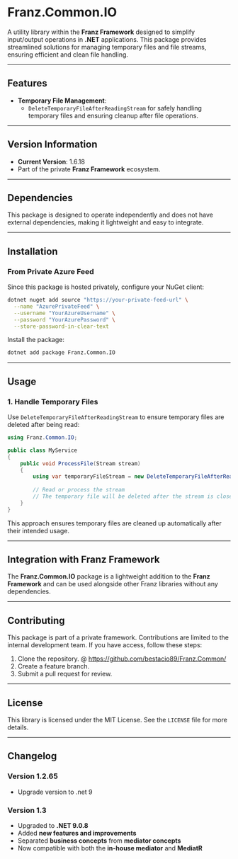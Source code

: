 # **Franz.Common.IO**

A utility library within the **Franz Framework** designed to simplify input/output operations in **.NET** applications. This package provides streamlined solutions for managing temporary files and file streams, ensuring efficient and clean file handling.

---

## **Features**

- **Temporary File Management**:
  - `DeleteTemporaryFileAfterReadingStream` for safely handling temporary files and ensuring cleanup after file operations.

---

## **Version Information**

- **Current Version**: 1.6.18
- Part of the private **Franz Framework** ecosystem.

---

## **Dependencies**

This package is designed to operate independently and does not have external dependencies, making it lightweight and easy to integrate.

---

## **Installation**

### **From Private Azure Feed**
Since this package is hosted privately, configure your NuGet client:

```bash
dotnet nuget add source "https://your-private-feed-url" \
  --name "AzurePrivateFeed" \
  --username "YourAzureUsername" \
  --password "YourAzurePassword" \
  --store-password-in-clear-text
```

Install the package:

```bash
dotnet add package Franz.Common.IO  
```

---

## **Usage**

### **1. Handle Temporary Files**

Use `DeleteTemporaryFileAfterReadingStream` to ensure temporary files are deleted after being read:

```csharp
using Franz.Common.IO;

public class MyService
{
    public void ProcessFile(Stream stream)
    {
        using var temporaryFileStream = new DeleteTemporaryFileAfterReadingStream(stream);
        
        // Read or process the stream
        // The temporary file will be deleted after the stream is closed
    }
}
```

This approach ensures temporary files are cleaned up automatically after their intended usage.

---

## **Integration with Franz Framework**

The **Franz.Common.IO** package is a lightweight addition to the **Franz Framework** and can be used alongside other Franz libraries without any dependencies.

---

## **Contributing**

This package is part of a private framework. Contributions are limited to the internal development team. If you have access, follow these steps:
1. Clone the repository. @ https://github.com/bestacio89/Franz.Common/
2. Create a feature branch.
3. Submit a pull request for review.

---

## **License**

This library is licensed under the MIT License. See the `LICENSE` file for more details.

---

## **Changelog**

### Version 1.2.65
- Upgrade version to .net 9


### Version 1.3
- Upgraded to **.NET 9.0.8**
- Added **new features and improvements**
- Separated **business concepts** from **mediator concepts**
- Now compatible with both the **in-house mediator** and **MediatR**
